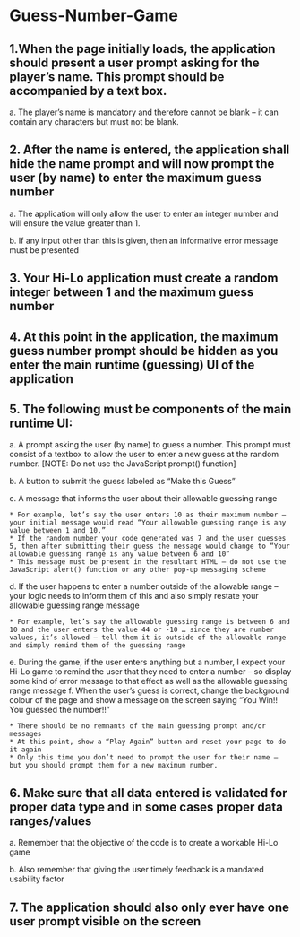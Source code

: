 # Guess-Number-Game
## 1.When the page initially loads, the application should present a user prompt asking for the player’s name. This prompt should be accompanied by a text box.
  a. The player’s name is mandatory and therefore cannot be blank – it can contain any characters but must not be blank.
## 2. After the name is entered, the application shall hide the name prompt and will now prompt the user (by name) to enter the maximum guess number
  a. The application will only allow the user to enter an integer number and will ensure the value greater than 1.
  
  b. If any input other than this is given, then an informative error message must be presented
## 3. Your Hi-Lo application must create a random integer between 1 and the maximum guess number
## 4. At this point in the application, the maximum guess number prompt should be hidden as you enter the main runtime (guessing) UI of the application
## 5. The following must be components of the main runtime UI:
  a. A prompt asking the user (by name) to guess a number. This prompt must consist of a textbox to allow the user to enter a new guess at the random number. [NOTE: Do not use the JavaScript prompt() function]
  
  b. A button to submit the guess labeled as “Make this Guess”
  
  c. A message that informs the user about their allowable guessing range
  
    * For example, let’s say the user enters 10 as their maximum number – your initial message would read “Your allowable guessing range is any value between 1 and 10.”
    * If the random number your code generated was 7 and the user guesses 5, then after submitting their guess the message would change to “Your allowable guessing range is any value between 6 and 10”
    * This message must be present in the resultant HTML – do not use the JavaScript alert() function or any other pop-up messaging scheme
  d. If the user happens to enter a number outside of the allowable range – your logic needs to inform them of this and also simply restate your allowable guessing range message
  
    * For example, let’s say the allowable guessing range is between 6 and 10 and the user enters the value 44 or -10 … since they are number values, it’s allowed – tell them it is outside of the allowable range and simply remind them of the guessing range
  e. During the game, if the user enters anything but a number, I expect your Hi-Lo game to remind the user that they need to enter a number – so display some kind of error message to that effect as well as the allowable guessing range message
  f. When the user’s guess is correct, change the background colour of the page and show a message on the screen saying “You Win!! You guessed the number!!”
  
    * There should be no remnants of the main guessing prompt and/or messages
    * At this point, show a “Play Again” button and reset your page to do it again
    * Only this time you don’t need to prompt the user for their name – but you should prompt them for a new maximum number.
## 6. Make sure that all data entered is validated for proper data type and in some cases proper data ranges/values
  a. Remember that the objective of the code is to create a workable Hi-Lo game
  
  b. Also remember that giving the user timely feedback is a mandated usability factor
## 7. The application should also only ever have one user prompt visible on the screen
